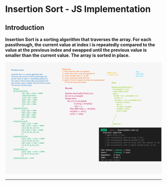 # Insertion Sort - JS Implementation

## Introduction

**Insertion Sort is a sorting algorithm that traverses the array. For each passthrough, the current value at index i is repeatedly compared to the value at the previous index and swapped until the previous value is smaller than the current value. The array is sorted in place.**

![](./wb.png)
<br>

****
